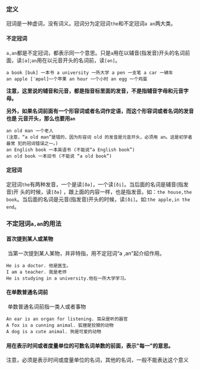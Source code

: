 ### 定义

​	冠词是一种虚词，没有词义。冠词分为定冠词`the`和不定冠词`a an`两大类。

#### 不定冠词

​	`a,an`都是不定冠词，都表示同一个意思。只是`a`用在以辅音(指发音)开头的名词前 面，读`[ə]`;`an`用在以元音开头的名词前，读`[ən]`。

```
a book [buk] 一本书 a university 一所大学 a pen 一支笔 a car 一辆车
an apple [ˈæpəl]一个苹果 an hour 一个小时 an egg 一个鸡蛋
```

​	**注意，这里说的辅音和元音，都是指音标里面的发音，不是指辅音字母和元音字母。**

​	**另外，如果名词前面有一个形容词或者名词作定语，而这个形容词或者名词的发音也是 元音开头，那么也要用`an`**

```
an old man 一个老人
(注意，“a old man”是错的，因为形容词 old 的发音是元音开头，必须用 an。这是初学者最常 犯的冠词错误之一。)
an English book 一本英语书 (不能说“a English book”)
an old book 一本旧书 (不能说 “a old book”)
```

#### 定冠词

​	定冠词`the`有两种发音，一个是读`[ðə]`，一个读`[ði]`。当后面的名词是辅音(指发音)开 头的时候，读`[ðə]` ，跟上面的内容一样，也是指发音。如：`the house,the book`。当后面的名词是元音(指发音)开头的时候，读`[ði]`。如:`the apple,in the end`。

### 不定冠词`a,an`的用法

#### 首次提到某人或某物

​	当第一次提到某人某物，并非特指，用不定冠词“a ,an”起介绍作用。

```
He is a doctor. 他是医生。
I am a teacher. 我是老师
He is studying in a university.他在一所大学学习。
```

#### 在单数普通名词前

​	单数普通名词前指一类人或者事物

```
An ear is an organ for listening. 耳朵是听的器官
A fox is a cunning animal. 狐狸是狡猾的动物
A dog is a cute animal. 狗是可爱的动物
```

#### 用在表示时间或者度量单位的可数名词单数的前面，表示"每一"的意思。

​	注意，必须是表示时间或度量单位的名词，其他的名词，一般不能表达这个意义